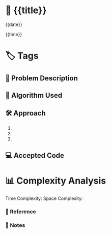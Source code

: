 # 📝 {{title}}
{{date}}

{{time}}

# 🏷️ Tags

## 📄 Problem Description
<!-- Briefly describe the problem statement here -->

## 🧠 Algorithm Used
<!-- Describe the algorithm you used to solve the problem -->

## 🛠️ Approach
<!-- Explain your approach step-by-step -->

1. 
2. 
3. 

## 💻 Accepted Code

# 📊 Complexity Analysis
Time Complexity:
Space Complexity:


### 🔗 Reference
### 📝 Notes
